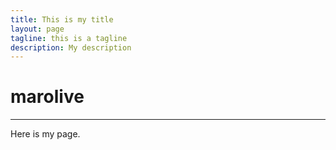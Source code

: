 ```yaml
---
title: This is my title
layout: page
tagline: this is a tagline
description: My description
---
```


# marolive

---------------

Here is my page.
